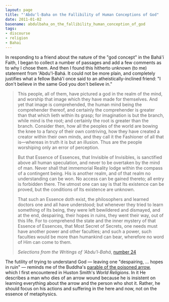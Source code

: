 ```yaml
---
layout: page
title: "'Abdu'l-Baha on the Fallibility of Human Conceptions of God"
date: 2011-01-02
basename: abdulbaha_on_the_fallibility_human_conception_of_god
tags:
- discourse
- religion
- Bahai
---
```


In responding to a friend about the nature of the "god concept" in the
Bah&aacute;'&iacute; Faith, I began to collect a number of passages and add a
few comments as to why I chose them. And then I found this hitherto unknown (to
me) statement from 'Abdu'l-Bah&aacute;. It could not be more plain, and
completely justifies what a fellow Bah&aacute;'&iacute; once said to an
atheistically-inclined friend: "I don't believe in the same God you don't
believe in."

> This people, all of them, have pictured a god in the realm of the mind, and
> worship that image which they have made for themselves. And yet that image is
> comprehended, the human mind being the comprehender thereof, and certainly the
> comprehender is greater than that which lieth within its grasp; for
> imagination is but the branch, while mind is the root; and certainly the root
> is greater than the branch. Consider then, how all the peoples of the world
> are bowing the knee to a fancy of their own contriving, how they have created
> a creator within their own minds, and they call it the Fashioner of all that
> is&mdash;whereas in truth it is but an illusion. Thus are the people
> worshiping only an error of perception.
>
> But that Essence of Essences, that Invisible of Invisibles, is sanctified
> above all human speculation, and never to be overtaken by the mind of man.
> Never shall that immemorial Reality lodge within the compass of a contingent
> being. His is another realm, and of that realm no understanding can be won. No
> access can be gained thereto; all entry is forbidden there. The utmost one can
> say is that Its existence can be proved, but the conditions of Its existence
> are unknown.
>
> That such an Essence doth exist, the philosophers and learned doctors one and
> all have understood; but whenever they tried to learn something of Its being,
> they were left bewildered and dismayed, and at the end, despairing, their
> hopes in ruins, they went their way, out of this life. For to comprehend the
> state and the inner mystery of that Essence of Essences, that Most Secret of
> Secrets, one needs must have another power and other faculties; and such a
> power, such faculties would be more than humankind can bear, wherefore no word
> of Him can come to them.
>
> _Selections from the Writings of 'Abdu'l-Bah&aacute;_, <a
> href="http://reference.bahai.org/en/t/ab/SAB/sab-25.html">number 24</a>

The futility of trying to understand God &mdash; leaving one "despairing, ...
hopes in ruin" &mdash; reminds me of the Buddha's <a
href="http://wastelandbuddhism.wordpress.com/2010/03/24/the-parable-of-the-arrow-of-time/">parable
of the poisoned arrow</a>, which I first encountered in Huston Smith's _World
Religions_. In it He describes a man who dies of an arrow wound because he is
insistent on learning everything about the arrow and the person who shot it.
Rather, he should focus on his actions and suffering in the here and now, not on
the essence of metaphysics.
